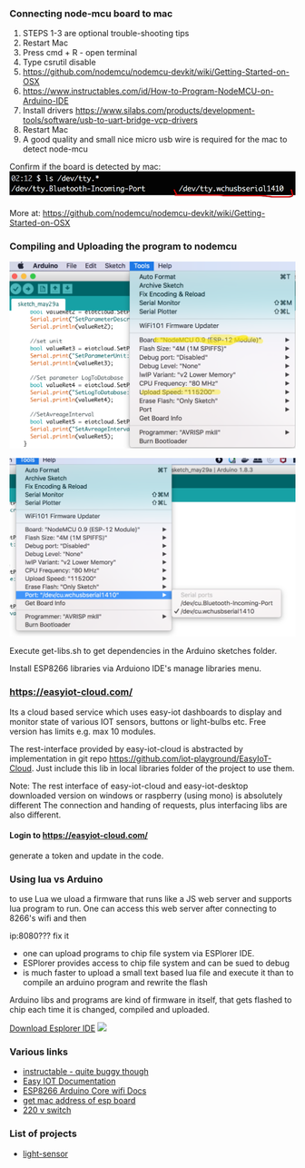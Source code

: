 ### Connecting node-mcu board to mac

1. STEPS 1-3 are optional trouble-shooting tips
2. Restart Mac
3. Press cmd + R - open terminal
4. Type csrutil disable  
5. https://github.com/nodemcu/nodemcu-devkit/wiki/Getting-Started-on-OSX 
6. https://www.instructables.com/id/How-to-Program-NodeMCU-on-Arduino-IDE
7. Install drivers https://www.silabs.com/products/development-tools/software/usb-to-uart-bridge-vcp-drivers
8. Restart Mac
9. A good quality and small nice micro usb wire is required for the mac to detect node-mcu

Confirm if the board is detected by mac:
![Board and upload speed to select](assets/Bash_ports.png "Board and upload speed to select.")


More at:
https://github.com/nodemcu/nodemcu-devkit/wiki/Getting-Started-on-OSX

### Compiling and Uploading the program to nodemcu  

![Board and upload speed to select](assets/Arduino_node_mcu_config.png "Board and upload speed to select.")

![Board and upload speed to select](assets/arduino_port_to_select.png "Board and upload speed to select.")

Execute get-libs.sh to get dependencies in the Arduino sketches folder.

Install ESP8266 libraries via Arduiono IDE's manage libraries menu.

### https://easyiot-cloud.com/
Its a cloud based service which uses easy-iot dashboards to display and monitor state of various IOT sensors, buttons or light-bulbs etc.
Free version has limits e.g. max 10 modules.

The rest-interface provided by easy-iot-cloud is abstracted by implementation in git repo https://github.com/iot-playground/EasyIoT-Cloud.
Just include this lib in local libraries folder of the project to use them.

Note:
The rest interface of easy-iot-cloud and easy-iot-desktop downloaded version on windows or raspberry (using mono) is absolutely different
The connection and handing of requests, plus interfacing libs are also different.

#### Login to https://easyiot-cloud.com/
generate a token and update in the code.

### Using lua vs Arduino
to use Lua we uload a firmware that runs like a JS web server and supports lua program to run. One can access this web
server after connecting to 8266's wifi and then 

ip:8080??? fix it

- one can upload programs to chip file system via ESPlorer IDE.
- ESPlorer provides access to chip file system and can be sued to debug
- is much faster to upload a small text based lua file and execute it than to compile an arduino program and rewrite the flash

Arduino libs and programs are kind of firmware in itself, that gets flashed to chip each time it is changed, compiled and uploaded.

[Download Esplorer IDE](https://esp8266.ru/esplorer/)
![](https://i0.wp.com/esp8266.ru/wp-content/uploads/ESPlorer-panels.png?w=1250&ssl=1)


 

### Various links
* [instructable - quite buggy though](https://www.instructables.com/id/ESP8266-Light-Sensor/)
* [Easy IOT Documentation](https://iot-playground.com/blog/2-uncategorised/78-easyiot-cloud-rest-api-v1-0])
* [ESP8266 Arduino Core wifi Docs](http://arduino-esp8266.readthedocs.io/en/latest/esp8266wifi/readme.html)
* [get mac address of esp board](https://techtutorialsx.com/2017/04/09/esp8266-get-mac-address/)
* [220 v switch](https://iot-playground.com/blog/2-uncategorised/87-esp8266-internet-connected-switch-easyiot-cloud-mqtt-api-v1-improved)


### List of projects

- [light-sensor](https://ajit-electronics.github.io/esp8266-wifi-projects/light-sensor/)
